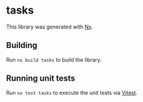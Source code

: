 # tasks

This library was generated with [Nx](https://nx.dev).

## Building

Run `nx build tasks` to build the library.

## Running unit tests

Run `nx test tasks` to execute the unit tests via [Vitest](https://vitest.dev/).
